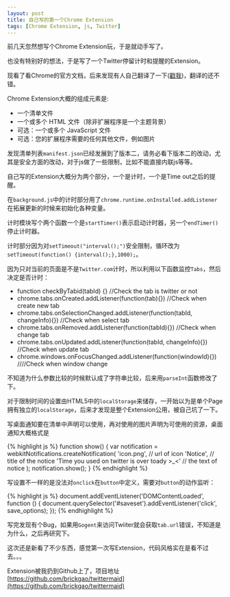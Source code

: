 ```yaml
---
layout: post
title: 自己写的第一个Chrome Extension
tags: [Chrome Extension, js, Twitter]
---
```


前几天忽然想写个Chrome Extension玩，于是就动手写了。

也没有特别好的想法，于是写了一个Twitter停留计时和提醒的Extension。

现看了看Chrome的官方文档，后来发现有人自己翻译了一下([戳我](https://crxdoc-zh.appspot.com/extensions/getstarted.html))，翻译的还不错。

Chrome Extension大概的组成元素是:

*   一个清单文件  
*   一个或多个 HTML 文件（除非扩展程序是一个主题背景）  
*   可选：一个或多个 JavaScript 文件  
*   可选：您的扩展程序需要的任何其他文件，例如图片

发现清单列表`manifest.json`已经发展到了版本二，请务必看下版本二的改动，尤其是安全方面的改动，对于js做了一些限制，比如不能直接内联js等等。

自己写的Extension大概分为两个部分，一个是计时，一个是Time out之后的提醒。

在`background.js`中的计时部分用了`chrome.runtime.onInstalled.addListener`在拓展更新的时候来初始化各种变量。

计时模块写个两个函数一个是`startTimer()`表示启动计时器，另一个`endTimer()`停止计时器。

计时部分因为对`setTimeout("interval();")`安全限制，循环改为`setTimeout(function() {interval();},1000);`。

因为只对当前的页面是不是`Twitter.com`计时，所以利用以下函数监控`Tabs`，然后决定是否计时：

*   function checkByTabid(tabId) {} //Check the tab is twitter or not  
*   chrome.tabs.onCreated.addListener(function(tab){}) //Check when create new tab  
*   chrome.tabs.onSelectionChanged.addListener(function(tabId, changeInfo){}) //Check when select tab  
*   chrome.tabs.onRemoved.addListener(function(tabId){}) //Check when change tab  
*   chrome.tabs.onUpdated.addListener(function(tabId, changeInfo){}) //Check when update tab  
*   chrome.windows.onFocusChanged.addListener(function(windowId){}) ////Check when window change

不知道为什么参数比较的时候默认成了字符串比较，后来用`parseInt`函数修改了下。

对于限制时间的设置由HTML5中的`localStorage`来储存，一开始以为是单个Page拥有独立的`localStorage`，后来才发现是整个Extension公用，被自己坑了一下。

写桌面通知要在清单中声明可以使用，再对使用的图片声明为可使用的资源，桌面通知大概格式是

{% highlight js %}
function show() {
    var notification = webkitNotifications.createNotification(
        'icon.png',  // url of icon
        'Notice',  // title of the notice
        'Time you used on twitter is over toady >_<'  // the text of notice
    );
    notification.show();
}
{% endhighlight %}

写设置不一样的是没法对`onclick`在`button`中定义，需要对`button`的动作监听：

{% highlight js %}
document.addEventListener('DOMContentLoaded', function () {
    document.querySelector('#saveset').addEventListener('click', save_options);
});
{% endhighlight %}

写完发现有个Bug，如果用`Gogent`来访问Twiiter就会获取`tab.url`错误，不知道是为什么，之后再研究下。

这次还是新看了不少东西，感觉第一次写Extension，代码风格实在是看不过去。。。

Extension被我扔到Github上了，项目地址[https://github.com/brickgao/twittermaid](https://github.com/brickgao/twittermaid)
